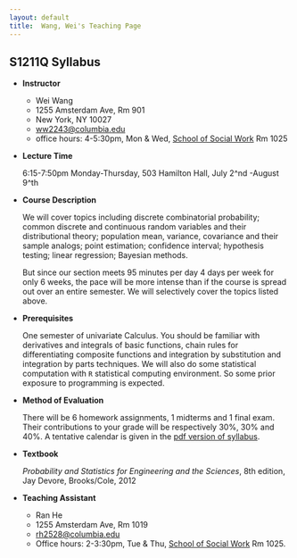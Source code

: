 ```yaml
---
layout: default
title:  Wang, Wei's Teaching Page
---
```

## S1211Q Syllabus

-   **Instructor**

    * Wei Wang
    * 1255 Amsterdam Ave, Rm 901
    * New York, NY 10027
    * ww2243@columbia.edu
    * office hours: 4-5:30pm, Mon & Wed, [School of Social Work](http://www.columbia.edu/about_columbia/map/ssw.html) Rm 1025

-   **Lecture Time**

    6:15-7:50pm Monday-Thursday, 503 Hamilton Hall, July 2^nd -August
    9^th

-   **Course Description**

    We will cover topics including discrete combinatorial probability;
    common discrete and continuous random variables and their
    distributional theory; population mean, variance, covariance and
    their sample analogs; point estimation; confidence interval;
    hypothesis testing; linear regression; Bayesian methods.

    But since our section meets 95 minutes per day 4 days per week for
    only 6 weeks, the pace will be more intense than if the course is
    spread out over an entire semester. We will selectively cover the
    topics listed above.

-   **Prerequisites**

    One semester of univariate Calculus. You should be familiar with derivatives
    and integrals of basic functions, chain rules for differentiating
    composite functions and integration by substitution and integration
    by parts techniques. We will also do some statistical computation
    with `R` statistical computing environment. So some prior exposure
    to programming is expected.

-   **Method of Evaluation**

     There will be 6 homework assignments, 1 midterms and 1 final exam.
    Their contributions to your grade will be respectively 30%, 30% and
    40%. A tentative calendar is given in the [pdf version of syllabus](syllabus.pdf). 


-   **Textbook**

    _Probability and Statistics for Engineering and the Sciences_, 8th edition, Jay Devore, Brooks/Cole, 2012

-   **Teaching Assistant**

    * Ran He
    * 1255 Amsterdam Ave, Rm 1019
    * rh2528@columbia.edu
    * Office hours: 2-3:30pm, Tue & Thu, [School of Social Work](http://www.columbia.edu/about_columbia/map/ssw.html) Rm 1025.


